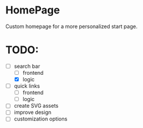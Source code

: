 # HomePage
Custom homepage for a more personalized start page.


# TODO:
* [ ] search bar
    - [ ] frontend
    - [x] logic

* [ ] quick links
    - [ ] frontend
    - [ ] logic

* [ ] create SVG assets
* [ ] improve design
* [ ] customization options
